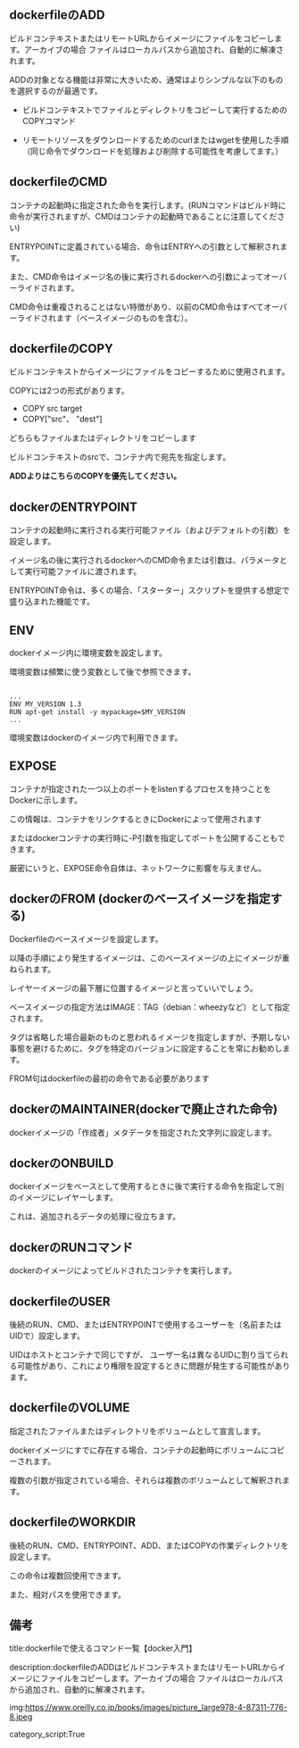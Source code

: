 



## dockerfileのADD

ビルドコンテキストまたはリモートURLからイメージにファイルをコピーします。アーカイブの場合
ファイルはローカルパスから追加され、自動的に解凍されます。

ADDの対象となる機能は非常に大きいため、通常はよりシンプルな以下のものを選択するのが最適です。



- ビルドコンテキストでファイルとディレクトリをコピーして実行するためのCOPYコマンド

- リモートリソースをダウンロードするためのcurlまたはwgetを使用した手順（同じ命令でダウンロードを処理および削除する可能性を考慮してます。）



## dockerfileのCMD

コンテナの起動時に指定された命令を実行します。(RUNコマンドはビルド時に命令が実行されますが、CMDはコンテナの起動時であることに注意してください)

ENTRYPOINTに定義されている場合、命令はENTRYへの引数として解釈されます。

また、CMD命令はイメージ名の後に実行されるdockerへの引数によってオーバーライドされます。

CMD命令は重複されることはない特徴があり、以前のCMD命令はすべてオーバーライドされます（ベースイメージのものを含む）。


## dockerfileのCOPY

ビルドコンテキストからイメージにファイルをコピーするために使用されます。 

COPYには2つの形式があります。

- COPY src target
- COPY["src"、 "dest"]

どちらもファイルまたはディレクトリをコピーします

ビルドコンテキストのsrcで、コンテナ内で宛先を指定します。 

**ADDよりはこちらのCOPYを優先してください。**



## dockerのENTRYPOINT

コンテナの起動時に実行される実行可能ファイル（およびデフォルトの引数）を設定します。

イメージ名の後に実行されるdockerへのCMD命令または引数は、パラメータとして実行可能ファイルに渡されます。 

ENTRYPOINT命令は、多くの場合、「スターター」スクリプトを提供する想定で盛り込まれた機能です。


## ENV

dockerイメージ内に環境変数を設定します。

環境変数は頻繁に使う変数として後で参照できます。

<pre><code>
...
ENV MY_VERSION 1.3
RUN apt-get install -y mypackage=$MY_VERSION
...
</code></pre>

環境変数はdockerのイメージ内で利用できます。

## EXPOSE

コンテナが指定された一つ以上のポートをlistenするプロセスを持つことをDockerに示します。

この情報は、コンテナをリンクするときにDockerによって使用されます

またはdockerコンテナの実行時に-P引数を指定してポートを公開することもできます。

厳密にいうと、EXPOSE命令自体は、ネットワークに影響を与えません。


## dockerのFROM (dockerのベースイメージを指定する)

Dockerfileのベースイメージを設定します。

以降の手順により発生するイメージは、このベースイメージの上にイメージが重ねられます。

レイヤーイメージの最下層に位置するイメージと言っていいでしょう。

ベースイメージの指定方法はIMAGE：TAG（debian：wheezyなど）として指定されます。

タグは省略した場合最新のものと思われるイメージを指定しますが、予期しない事態を避けるために、タグを特定のバージョンに設定することを常にお勧めします。

FROM句はdockerfileの最初の命令である必要があります


## dockerのMAINTAINER(dockerで廃止された命令)

dockerイメージの「作成者」メタデータを指定された文字列に設定します。

## dockerのONBUILD

dockerイメージをベースとして使用するときに後で実行する命令を指定して別のイメージにレイヤーします。

これは、追加されるデータの処理に役立ちます。

## dockerのRUNコマンド

dockerのイメージによってビルドされたコンテナを実行します。



## dockerfileのUSER

後続のRUN、CMD、またはENTRYPOINTで使用するユーザーを（名前またはUIDで）設定します。

UIDはホストとコンテナで同じですが、
ユーザー名は異なるUIDに割り当てられる可能性があり、これにより権限を設定するときに問題が発生する可能性があります。



## dockerfileのVOLUME

指定されたファイルまたはディレクトリをボリュームとして宣言します。

dockerイメージにすでに存在する場合、コンテナの起動時にボリュームにコピーされます。

複数の引数が指定されている場合、それらは複数のボリュームとして解釈されます。


## dockerfileのWORKDIR

後続のRUN、CMD、ENTRYPOINT、ADD、またはCOPYの作業ディレクトリを設定します。

この命令は複数回使用できます。

また、相対パスを使用できます。





## 備考


title:dockerfileで使えるコマンド一覧【docker入門】

description:dockerfileのADDはビルドコンテキストまたはリモートURLからイメージにファイルをコピーします。アーカイブの場合
ファイルはローカルパスから追加され、自動的に解凍されます。

img:https://www.oreilly.co.jp/books/images/picture_large978-4-87311-776-8.jpeg

category_script:True


